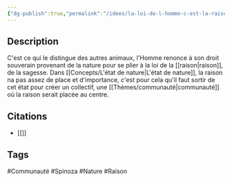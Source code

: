 ```yaml
---
{"dg-publish":true,"permalink":"/idees/la-loi-de-l-homme-c-est-la-raison/"}
---
```


## Description

C'est ce qui le distingue des autres animaux, l'Homme renonce à son droit souverain provenant de la nature pour se plier à la loi de la [[raison\|raison]], de la sagesse. 
Dans [[Concepts/L'état de nature\|L'état de nature]], la raison na pas assez de place et d'importance, c'est pour cela qu'il faut sortir de cet état pour créer un collectif, une [[Thèmes/communauté\|communauté]] où la raison serait placée au centre.

## Citations
- [[]]

## Tags
#Communauté #Spinoza #Nature #Raison